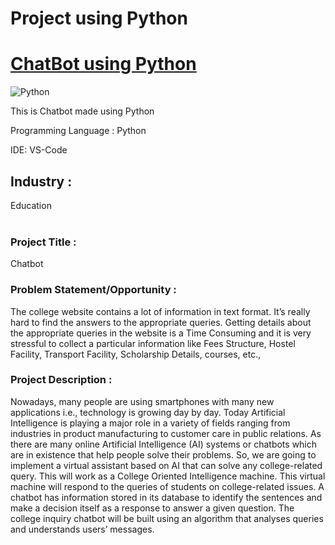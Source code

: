# Project using Python
# <a href="https://ambitious-hill-09c518f00.1.azurestaticapps.net">ChatBot using Python</a>

![Python](https://img.shields.io/badge/html5-%23E34F26.svg?style=for-the-badge&logo=Python&logoColor=white)

This is Chatbot made using Python

Programming Language : Python

IDE: VS-Code


## Industry :
Education
<br><br>

### Project Title :
Chatbot


### Problem Statement/Opportunity :
The college website contains a lot of information in text format. It’s really hard to find the answers to the appropriate queries. Getting details about the appropriate queries in the website is a Time Consuming and it is very stressful to collect a particular information like Fees Structure, Hostel Facility, Transport Facility, Scholarship Details, courses, etc., 

### Project Description :
Nowadays, many people are using smartphones with many new applications i.e., technology is growing day by day. Today Artificial Intelligence is playing a major role in a variety of fields ranging from industries in product manufacturing to customer care in public relations. As there are many online Artificial Intelligence (AI) systems or chatbots which are in existence that help people solve their problems. So, we are going to implement a virtual assistant based on AI that can solve any college-related query. This will work as a College Oriented Intelligence machine. This virtual machine will respond to the queries of students on college-related issues. A chatbot has information stored in its database to identify the sentences and make a decision itself as a response to answer a given question. The college inquiry chatbot will be built using an algorithm that analyses queries and understands users’ messages.

